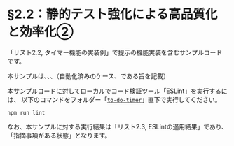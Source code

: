 # §2.2：静的テスト強化による高品質化と効率化②

「リスト2.2, タイマー機能の実装例」で提示の機能実装を含むサンプルコードです。

本サンプルは、、、（自動化済みのケース、である旨を記載）

本サンプルコードに対してローカルでコード検証ツール「ESLint」を実行するには、
以下のコマンドをフォルダー「[`to-do-timer`](./to-do-timer/)」直下で実行してください。

```
npm run lint
```

なお、本サンプルに対する実行結果は「リスト2.3, ESLintの適用結果」であり、「指摘事項がある状態」となります。


